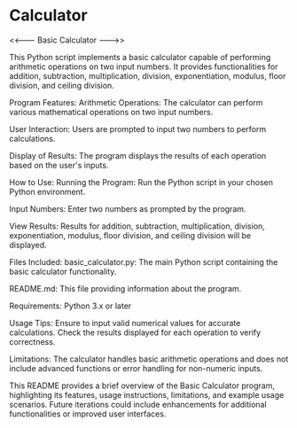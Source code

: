 
# Calculator

<<--- Basic Calculator --->>


This Python script implements a basic calculator capable of performing arithmetic operations on two input numbers. It provides functionalities for addition, subtraction, multiplication, division, exponentiation, modulus, floor division, and ceiling division.

Program Features:
Arithmetic Operations: The calculator can perform various mathematical operations on two input numbers.

User Interaction: 
Users are prompted to input two numbers to perform calculations.

Display of Results:
The program displays the results of each operation based on the user's inputs.

How to Use:
Running the Program: 
Run the Python script in your chosen Python environment.

Input Numbers:
Enter two numbers as prompted by the program.

View Results:
Results for addition, subtraction, multiplication, division, exponentiation, modulus, floor division, and ceiling division will be displayed.

Files Included:
basic_calculator.py: The main Python script containing the basic calculator functionality.

README.md: This file providing information about the program.

Requirements:
Python 3.x or later

Usage Tips:
Ensure to input valid numerical values for accurate calculations.
Check the results displayed for each operation to verify correctness.

Limitations:
The calculator handles basic arithmetic operations and does not include advanced functions or error handling for non-numeric inputs.


This README provides a brief overview of the Basic Calculator program, highlighting its features, usage instructions, limitations, and example usage scenarios.
Future iterations could include enhancements for additional functionalities or improved user interfaces.
